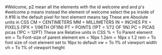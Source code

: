 #Welcome, p2 mean all the elements with the id welcome and and p's
#welcome p means instead the element of welcome select the ps inside of it
#16 is the default pixel for text
element means tag
These are Absolute units in CSS
CM = CENTIMETERS
MM = MILLIMETERS
IN = INCHES
PX = PIXELS (1PX = 1/96TH OF1IN)
PT = POINTS (1PT = 1/72 OF 1IN)
PC = PICAS picas (1PC = 12PT)
These are Relative units in CSS
% = To Parent element
em = To Font-size of parent element em = 16px 1.2em = 16px x 1.2
rem = To font size of root element set to 16px to default
vw = To 1% of viewport width
vh = To 1% of viewport height
